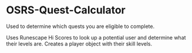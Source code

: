 # OSRS-Quest-Calculator

Used to determine which quests you are eligible to complete.

Uses Runescape Hi Scores to look up a potential user and determine what their levels are.
Creates a player object with their skill levels.
